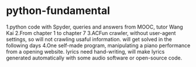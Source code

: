 # python-fundamental
1.python code with Spyder, queries and answers from MOOC, tutor Wang Kai
2.From chapter 1 to chapter 7
3.ACFun crawler, without user-agent settings, so will not crawling usaful information. will get solved in the following days
4.One self-made program, manipulating a piano performance from a opening website. lyrics need hand-writing, will make lyrics generated automatically with some audio software or open-source code.
